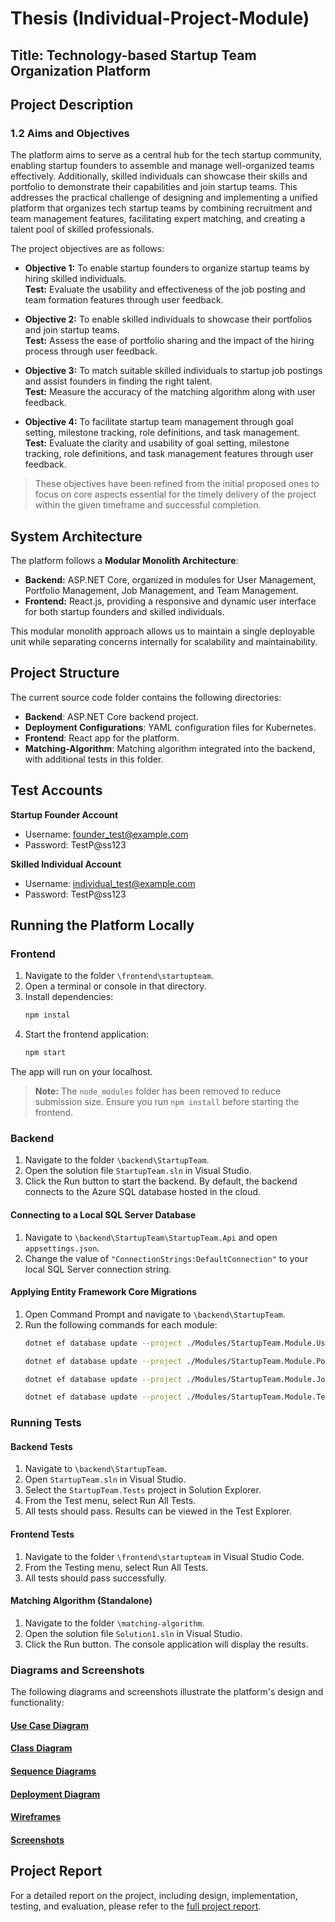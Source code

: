 # Thesis (Individual-Project-Module)
## Title: Technology-based Startup Team Organization Platform

## Project Description

### 1.2 Aims and Objectives

The platform aims to serve as a central hub for the tech startup community, enabling startup founders to assemble and manage well-organized teams effectively. Additionally, skilled individuals can showcase their skills and portfolio to demonstrate their capabilities and join startup teams. This addresses the practical challenge of designing and implementing a unified platform that organizes tech startup teams by combining recruitment and team management features, facilitating expert matching, and creating a talent pool of skilled professionals.

The project objectives are as follows:

- **Objective 1:** To enable startup founders to organize startup teams by hiring skilled individuals.  
  **Test:** Evaluate the usability and effectiveness of the job posting and team formation features through user feedback.

- **Objective 2:** To enable skilled individuals to showcase their portfolios and join startup teams.  
  **Test:** Assess the ease of portfolio sharing and the impact of the hiring process through user feedback.

- **Objective 3:** To match suitable skilled individuals to startup job postings and assist founders in finding the right talent.  
  **Test:** Measure the accuracy of the matching algorithm along with user feedback.

- **Objective 4:** To facilitate startup team management through goal setting, milestone tracking, role definitions, and task management.  
  **Test:** Evaluate the clarity and usability of goal setting, milestone tracking, role definitions, and task management features through user feedback.

> These objectives have been refined from the initial proposed ones to focus on core aspects essential for the timely delivery of the project within the given timeframe and successful completion.

## System Architecture

The platform follows a **Modular Monolith Architecture**:

- **Backend:** ASP.NET Core, organized in modules for User Management, Portfolio Management, Job Management, and Team Management.  
- **Frontend:** React.js, providing a responsive and dynamic user interface for both startup founders and skilled individuals.  

This modular monolith approach allows us to maintain a single deployable unit while separating concerns internally for scalability and maintainability.

## Project Structure

The current source code folder contains the following directories:

- **Backend**: ASP.NET Core backend project.  
- **Deployment Configurations**: YAML configuration files for Kubernetes.  
- **Frontend**: React app for the platform.  
- **Matching-Algorithm**: Matching algorithm integrated into the backend, with additional tests in this folder.  

## Test Accounts

**Startup Founder Account**  
- Username: founder_test@example.com  
- Password: TestP@ss123  

**Skilled Individual Account**  
- Username: individual_test@example.com  
- Password: TestP@ss123  

## Running the Platform Locally

### Frontend

1. Navigate to the folder `\frontend\startupteam`.  
2. Open a terminal or console in that directory.  
3. Install dependencies:  
   ```bash
   npm instal
4. Start the frontend application:
   ```bash
   npm start
The app will run on your localhost.

> **Note:** The `node_modules` folder has been removed to reduce submission size. Ensure you run `npm install` before starting the frontend.

### Backend

1. Navigate to the folder `\backend\StartupTeam`.
2. Open the solution file `StartupTeam.sln` in Visual Studio.
3. Click the Run button to start the backend.
By default, the backend connects to the Azure SQL database hosted in the cloud.

#### Connecting to a Local SQL Server Database
1. Navigate to `\backend\StartupTeam\StartupTeam.Api` and open `appsettings.json`.
2. Change the value of `"ConnectionStrings:DefaultConnection"` to your local SQL Server connection string.

#### Applying Entity Framework Core Migrations
1. Open Command Prompt and navigate to `\backend\StartupTeam`.
2. Run the following commands for each module:
   ```bash
   dotnet ef database update --project ./Modules/StartupTeam.Module.UserManagement --startup-project ./StartupTeam.Api --context UserManagementDbContext
   
   dotnet ef database update --project ./Modules/StartupTeam.Module.PortfolioManagement --startup-project ./StartupTeam.Api --context PortfolioManagementDbContext
   
   dotnet ef database update --project ./Modules/StartupTeam.Module.JobManagement --startup-project ./StartupTeam.Api --context JobManagementDbContext
   
   dotnet ef database update --project ./Modules/StartupTeam.Module.TeamManagement --startup-project ./StartupTeam.Api --context TeamManagementDbContext

### Running Tests

#### Backend Tests
1. Navigate to `\backend\StartupTeam`.
2. Open `StartupTeam.sln` in Visual Studio.
3. Select the `StartupTeam.Tests` project in Solution Explorer.
4. From the Test menu, select Run All Tests.
5. All tests should pass. Results can be viewed in the Test Explorer.

#### Frontend Tests
1. Navigate to the folder `\frontend\startupteam` in Visual Studio Code.
2. From the Testing menu, select Run All Tests.
3. All tests should pass successfully.

#### Matching Algorithm (Standalone)
1. Navigate to the folder `\matching-algorithm`.
2. Open the solution file `Solution1.sln` in Visual Studio.
3. Click the Run button. The console application will display the results.

### Diagrams and Screenshots
The following diagrams and screenshots illustrate the platform's design and functionality:
#### [Use Case Diagram](screenshots/Use%20Case%20Diagram.png)
#### [Class Diagram](screenshots/Class%20Diagram.png)
#### [Sequence Diagrams](screenshots/Sequence-Diagrams)
#### [Deployment Diagram](screenshots/Deployment%20Diagram.png)
#### [Wireframes](screenshots/Wireframes)
#### [Screenshots](screenshots/Platform)


## Project Report

For a detailed report on the project, including design, implementation, testing, and evaluation, please refer to the [full project report](Report.pdf).
